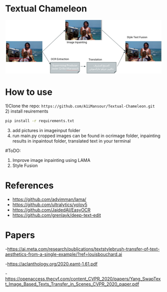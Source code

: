 # Textual Chameleon

![Image Alt Text](https://github.com/A1iMansour/Multimodal-Text-Integration-Translation-System/raw/main/process.png)

# How to use

1)Clone the repo: `https://github.com/A1iMansour/Textual-Chameleon.git`  
2) install reuirements

```bash
pip install -r requirements.txt
```
3) add pictures in imageinput folder
4) run main.py
cropped images can be found in ocrimage folder, inpainting results in inpaintout folder, translated text in your terminal

#ToDO:
1) Improve image inpainting using LAMA
2) Style Fusion

# References

- https://github.com/advimman/lama/
- https://github.com/ultralytics/yolov5
- https://github.com/JaidedAI/EasyOCR
- https://github.com/grenlayk/deep-text-edit

# Papers

-https://ai.meta.com/research/publications/textstylebrush-transfer-of-text-aesthetics-from-a-single-example/?ref=louisbouchard.ai

-https://aclanthology.org/2020.eamt-1.61.pdf

-https://openaccess.thecvf.com/content_CVPR_2020/papers/Yang_SwapText_Image_Based_Texts_Transfer_in_Scenes_CVPR_2020_paper.pdf

